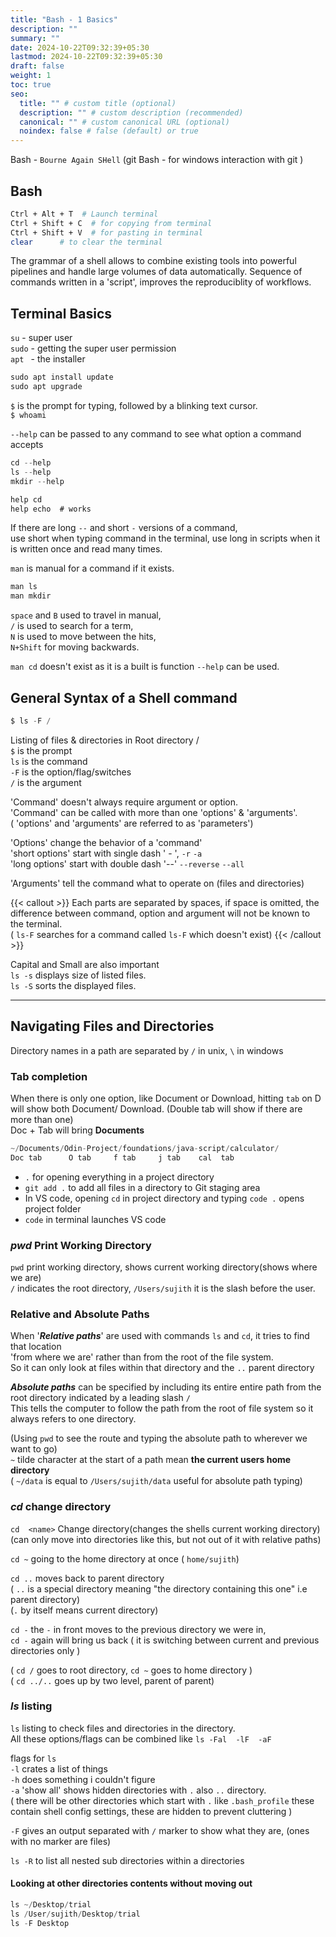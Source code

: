 ```yaml
---
title: "Bash - 1 Basics"
description: ""
summary: ""
date: 2024-10-22T09:32:39+05:30
lastmod: 2024-10-22T09:32:39+05:30
draft: false
weight: 1
toc: true
seo:
  title: "" # custom title (optional)
  description: "" # custom description (recommended)
  canonical: "" # custom canonical URL (optional)
  noindex: false # false (default) or true
---
```



Bash - `Bourne Again SHell`
(git Bash - for windows interaction with git )


## Bash

```bash {frame="none"}
Ctrl + Alt + T  # Launch terminal  
Ctrl + Shift + C  # for copying from terminal  
Ctrl + Shift + V  # for pasting in terminal  
clear      # to clear the terminal
```

The grammar of a shell allows to combine existing tools into powerful pipelines and handle large volumes of data automatically.
Sequence of commands written in a 'script', improves the reproduciblity of workflows.


## Terminal Basics

`su`  -  super user  
`sudo`  -   getting the super user permission  
`apt `  -  the installer

```c
sudo apt install update
sudo apt upgrade
```

`$`  is the prompt for typing, followed by a blinking text cursor.  
`$ whoami`


`--help` can be passed to any command  to see what option a command accepts
```c
cd --help
ls --help
mkdir --help
```

```c
help cd
help echo  # works
```
If there are long `--` and short `-` versions of a command,  
use short when typing command in the terminal, use long in scripts when it is written once and read many times.

`man` is manual for a command if it exists.
```c
man ls
man mkdir
```

`space` and `B` used to travel in manual,  
`/` is used to search for a term,  
`N` is used to move between the hits,  
`N+Shift` for moving backwards.

`man cd` doesn't exist as it is a built is function `--help` can be used.


## General Syntax of a Shell command

```c
$ ls -F /
```
Listing of files & directories in Root directory /  
`$` is the prompt  
`ls` is the command  
`-F` is the option/flag/switches  
`/` is the argument

'Command' doesn't always require argument or option.  
'Command' can be called with more than one 'options' & 'arguments'.  
( 'options' and 'arguments' are referred to as 'parameters')

'Options' change the behavior of a 'command'		  
'short options' start with single dash ' - ',   `-r`   `-a`		  
'long options' start with double dash '--'   `--reverse`    `--all`

'Arguments' tell the command what to operate on (files and directories)

{{< callout >}} Each parts are separated by spaces, if space is omitted, the difference between command, option and argument will not be known to the terminal.	  
    (  `ls-F`   searches for a command called `ls-F`  which doesn't exist)
{{< /callout >}}

Capital and Small are also important			  
`ls -s`   displays size of listed files.		  
`ls -S`  sorts the displayed files.


____________

## Navigating Files and Directories

Directory names in a path are separated by `/` in unix, `\` in windows


### Tab completion

When there is only one option, like Document or Download, hitting `tab` on D will show both Document/ Download.     (Double tab will show if there are more than one)	  
Doc + Tab will bring **Documents**

```c
~/Documents/Odin-Project/foundations/java-script/calculator/
Doc tab      O tab     f tab     j tab    cal  tab
```
*  `.`  for opening everything in a project directory
*  `git add .`  to add all files in a directory to Git staging area
* In VS code, opening `cd` in project directory and typing   `code .`    opens project folder
* `code` in terminal launches VS code


### *pwd* Print Working Directory

`pwd`  print working directory, shows current working directory(shows where we are)		  
`/` indicates the root directory,  `/Users/sujith`  it is the slash before the user.


### Relative and Absolute Paths

When '***Relative paths***' are used with commands `ls` and `cd`, it tries to find that location   
'from where we are' rather than from the root of the file system.   
So it can only look at files within that directory and the `..` parent directory

***Absolute paths*** can be specified by including its entire entire path from the root directory indicated by a leading slash  `/`		  
This tells the computer to follow the path from the root of file system so it always refers to one directory.

(Using `pwd` to see the route and typing the absolute path to wherever we want to go)  
`~`  tilde character at the start of a path mean **the current users home directory**  
	( `~/data`  is equal to   `/Users/sujith/data`     useful for absolute path typing)


### *cd* change directory

`cd  <name>`    Change directory(changes the shells current working directory)  
	(can only move into directories like this, but not out of it with relative paths)

`cd ~`    going to the home directory at once ( `home/sujith`)

`cd ..`   moves back to parent directory  
	( `..` is a special directory meaning "the directory containing this one" i.e parent directory)  
	(`.` by itself means current directory)

`cd -`   the `-` in front moves to the previous directory we were in,  
`cd -`   again will bring us back ( it is switching between current and previous directories only )

( `cd /`  goes to root directory,  `cd ~` goes to home directory  )  
( `cd ../..`  goes up by two level, parent of parent)


### *ls* listing

`ls` listing to check files and directories in the directory.  
All these options/flags can be combined like `ls -Fal  -lF  -aF`

flags for `ls`  
  `-l`  crates a list of things  
  `-h`  does something i couldn't figure  
  `-a`  'show all' shows hidden directories with `.` also `..` directory.  
  ( there will be other directories which start with `.` like `.bash_profile` these contain shell config settings, these are hidden to prevent cluttering )

  `-F`  gives an output separated with `/` marker to show what they are, (ones with no marker are files)

`ls -R` to list all nested sub directories within a directories


#### Looking at other directories contents without moving out

```c
ls ~/Desktop/trial
ls /User/sujith/Desktop/trial
ls -F Desktop
```
